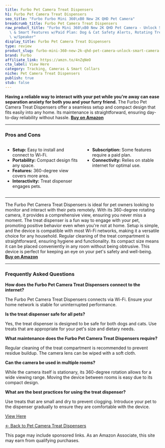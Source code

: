 ```yaml
---
title: Furbo Pet Camera Treat Dispensers
h1: Furbo Pet Camera Treat Dispensers
seo_title: "Furbo Furbo Mini 360\xB0 New 2K QHD Pet Camera"
breadcrumb_title: Furbo Pet Camera Treat Dispensers
raw_product_title: "Furbo Mini 360\xB0 New 2K QHD Pet Camera - Unlock Smart Camera\
  \ & Smart Features w/Paid Plan: Dog & Cat Safety Alerts, Rotating Treat Dispenser\
  \ w/Speaker"
display_title: Furbo Pet Camera Treat Dispensers
type: review
product_slug: furbo-mini-360-new-2k-qhd-pet-camera-unlock-smart-camera-smart-features-d218feff
brand: Furbo
affiliate_link: https://amzn.to/4nZqNeO
cta_label: View Here
category: Tracking, Cameras & Smart Collars
niche: Pet Camera Treat Dispensers
publish: true
stub: false
---
```


<div id="intro" class="full-width">
  <p><strong>Having a reliable way to interact with your pet while you're away can ease separation anxiety for both you and your furry friend.</strong> The Furbo Pet Camera Treat Dispensers offer a seamless setup and compact design that fits easily into any home. Its maintenance is straightforward, ensuring day-to-day reliability without hassle. <a href="https://amzn.to/4nZqNeO" rel="nofollow sponsored noopener" target="_blank"><strong>Buy on Amazon</strong></a></p>
</div>

<hr />
<h3 id="pros-cons">Pros and Cons</h3>
<div class="pc-grid" style="display:grid;grid-template-columns:1fr 1fr;gap:16px;">
  <ul>
    <li><strong>Setup:</strong> Easy to install and connect to Wi-Fi.</li>
    <li><strong>Portability:</strong> Compact design fits any space.</li>
    <li><strong>Features:</strong> 360-degree view covers more area.</li>
    <li><strong>Interactivity:</strong> Treat dispenser engages pets.</li>
  </ul>
  <ul>
    <li><strong>Subscription:</strong> Some features require a paid plan.</li>
    <li><strong>Connectivity:</strong> Relies on stable internet for optimal use.</li>
  </ul>
</div>
<hr />

<div class="full-width">
  <p>The Furbo Pet Camera Treat Dispensers is ideal for pet owners looking to monitor and interact with their pets remotely. With its 360-degree rotating camera, it provides a comprehensive view, ensuring you never miss a moment. The treat dispenser is a fun way to engage with your pet, promoting positive behavior even when you're not at home. Setup is simple, and the device is compatible with most Wi-Fi networks, making it a versatile choice for any household. Regular cleaning of the treat compartment is straightforward, ensuring hygiene and functionality. Its compact size means it can be placed conveniently in any room without being obtrusive. This device is perfect for keeping an eye on your pet's safety and well-being. <a href="https://amzn.to/4nZqNeO" rel="nofollow sponsored noopener" target="_blank"><strong>Buy on Amazon</strong></a></p>
</div>

<hr />
<h3 id="faqs">Frequently Asked Questions</h3>

<p><strong>How does the Furbo Pet Camera Treat Dispensers connect to the internet?</strong></p>
<p>The Furbo Pet Camera Treat Dispensers connects via Wi-Fi. Ensure your home network is stable for uninterrupted performance.</p>

<p><strong>Is the treat dispenser safe for all pets?</strong></p>
<p>Yes, the treat dispenser is designed to be safe for both dogs and cats. Use treats that are appropriate for your pet's size and dietary needs.</p>

<p><strong>What maintenance does the Furbo Pet Camera Treat Dispensers require?</strong></p>
<p>Regular cleaning of the treat compartment is recommended to prevent residue buildup. The camera lens can be wiped with a soft cloth.</p>

<p><strong>Can the camera be used in multiple rooms?</strong></p>
<p>While the camera itself is stationary, its 360-degree rotation allows for a wide viewing range. Moving the device between rooms is easy due to its compact design.</p>

<p><strong>What are the best practices for using the treat dispenser?</strong></p>
<p>Use treats that are small and dry to prevent clogging. Introduce your pet to the dispenser gradually to ensure they are comfortable with the device.</p>
<p><a class="btn" href="https://amzn.to/4nZqNeO" target="_blank" rel="nofollow sponsored noopener">View Here</a></p>
<p><a href="/roundups/tracking-cameras-smart-collars/pet-camera-treat-dispensers/">← Back to Pet Camera Treat Dispensers</a></p>
<aside class="disclosure">This page may include sponsored links. As an Amazon Associate, this site may earn from qualifying purchases.</aside>
